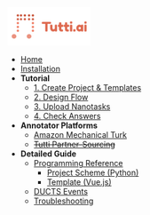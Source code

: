 <img src="./_media/tutti_logo.png" width="150" />

- [Home](/)
- [Installation](installation.md)
- **Tutorial**
  - [1. Create Project & Templates](tutorial/project-template.md)
  - [2. Design Flow](tutorial/flow.md)
  - [3. Upload Nanotasks](tutorial/nanotask.md)
  - [4. Check Answers](tutorial/answer.md)
- **Annotator Platforms**
  - [Amazon Mechanical Turk](platform/mturk.md)
  - ~~[Tutti Partner-Sourcing](platform/partner.md)~~
- **Detailed Guide**
  - [Programming Reference](guide/ref.md)
    - [Project Scheme (Python)](guide/ref_scheme.md)
    - [Template (Vue.js)](guide/ref_template.md)
  - [DUCTS Events](guide/ducts.md)
  - [Troubleshooting](guide/troubleshooting.md)
